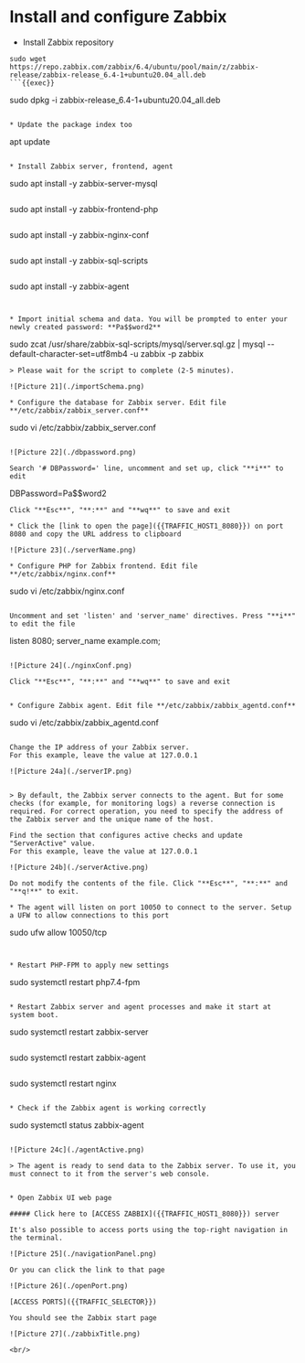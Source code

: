 # Install and configure Zabbix


* Install Zabbix repository
```
sudo wget https://repo.zabbix.com/zabbix/6.4/ubuntu/pool/main/z/zabbix-release/zabbix-release_6.4-1+ubuntu20.04_all.deb
```{{exec}}
```
sudo dpkg -i zabbix-release_6.4-1+ubuntu20.04_all.deb
```{{exec}}

* Update the package index too
```
apt update
```{{exec}}

* Install Zabbix server, frontend, agent
```
sudo apt install -y zabbix-server-mysql
```{{exec}}
```
sudo apt install -y zabbix-frontend-php
```{{exec}}
```
sudo apt install -y zabbix-nginx-conf
```{{exec}}
```
sudo apt install -y zabbix-sql-scripts
```{{exec}}
```
sudo apt install -y zabbix-agent
```{{exec}}


* Import initial schema and data. You will be prompted to enter your newly created password: **Pa$$word2**
```
sudo zcat /usr/share/zabbix-sql-scripts/mysql/server.sql.gz | mysql --default-character-set=utf8mb4 -u zabbix -p zabbix
```{{exec}}
> Please wait for the script to complete (2-5 minutes).

![Picture 21](./importSchema.png)

* Configure the database for Zabbix server. Edit file **/etc/zabbix/zabbix_server.conf**
```
sudo vi /etc/zabbix/zabbix_server.conf
```{{exec}}

![Picture 22](./dbpassword.png)

Search '# DBPassword=' line, uncomment and set up, click "**i**" to edit 
```
DBPassword=Pa$$word2
```
Click "**Esc**", "**:**" and "**wq**" to save and exit

* Click the [link to open the page]({{TRAFFIC_HOST1_8080}}) on port 8080 and copy the URL address to clipboard

![Picture 23](./serverName.png)

* Configure PHP for Zabbix frontend. Edit file **/etc/zabbix/nginx.conf**
```
sudo vi /etc/zabbix/nginx.conf
```{{exec}}

Uncomment and set 'listen' and 'server_name' directives. Press "**i**" to edit the file
```
listen 8080;
server_name example.com;
```

![Picture 24](./nginxConf.png)

Click "**Esc**", "**:**" and "**wq**" to save and exit


* Configure Zabbix agent. Edit file **/etc/zabbix/zabbix_agentd.conf**
```
sudo vi /etc/zabbix/zabbix_agentd.conf
```{{exec}}

Change the IP address of your Zabbix server.
For this example, leave the value at 127.0.0.1

![Picture 24a](./serverIP.png)


> By default, the Zabbix server connects to the agent. But for some checks (for example, for monitoring logs) a reverse connection is required. For correct operation, you need to specify the address of the Zabbix server and the unique name of the host.

Find the section that configures active checks and update "ServerActive" value.
For this example, leave the value at 127.0.0.1

![Picture 24b](./serverActive.png)

Do not modify the contents of the file. Click "**Esc**", "**:**" and "**q!**" to exit.

* The agent will listen on port 10050 to connect to the server. Setup a UFW to allow connections to this port
```
sudo ufw allow 10050/tcp
```{{exec}}


* Restart PHP-FPM to apply new settings
```
sudo systemctl restart php7.4-fpm
```{{exec}}

* Restart Zabbix server and agent processes and make it start at system boot.
```
sudo systemctl restart zabbix-server
```{{exec}}
```
sudo systemctl restart zabbix-agent
```{{exec}}
```
sudo systemctl restart nginx
```{{exec}}

* Check if the Zabbix agent is working correctly
```
sudo systemctl status zabbix-agent
```{{exec}}

![Picture 24c](./agentActive.png)

> The agent is ready to send data to the Zabbix server. To use it, you must connect to it from the server's web console.


* Open Zabbix UI web page

##### Click here to [ACCESS ZABBIX]({{TRAFFIC_HOST1_8080}}) server

It's also possible to access ports using the top-right navigation in the terminal.

![Picture 25](./navigationPanel.png)

Or you can click the link to that page

![Picture 26](./openPort.png)

[ACCESS PORTS]({{TRAFFIC_SELECTOR}})

You should see the Zabbix start page

![Picture 27](./zabbixTitle.png)

<br/>
